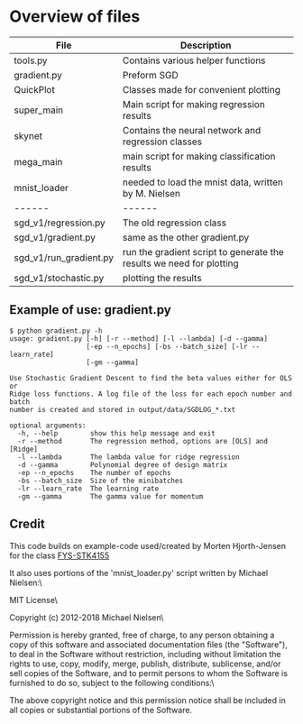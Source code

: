 # Overview of files

| File | Description |
| ------ | ------ |
| tools.py | Contains various helper functions|
| gradient.py | Preform SGD |
| QuickPlot  | Classes made for convenient plotting |
| super_main | Main script for making regression results |
| skynet | Contains the neural network and regression classes |
| mega_main | main script for making classification results |
| mnist_loader | needed to load the mnist data, written by M. Nielsen |
| ------ | ------ |
| sgd_v1/regression.py | The old regression class |
| sgd_v1/gradient.py | same as the other gradient.py |
| sgd_v1/run_gradient.py | run the gradient script to generate the results we need for plotting |
| sgd_v1/stochastic.py | plotting the results |

## Example of use: gradient.py
```
$ python gradient.py -h
usage: gradient.py [-h] [-r --method] [-l --lambda] [-d --gamma]
                   [-ep --n_epochs] [-bs --batch_size] [-lr --learn_rate]
                   [-gm --gamma]

Use Stochastic Gradient Descent to find the beta values either for OLS or
Ridge loss functions. A log file of the loss for each epoch number and batch
number is created and stored in output/data/SGDLOG_*.txt

optional arguments:
  -h, --help        show this help message and exit
  -r --method       The regression method, options are [OLS] and [Ridge]
  -l --lambda       The lambda value for ridge regression
  -d --gamma        Polynomial degree of design matrix
  -ep --n_epochs    The number of epochs
  -bs --batch_size  Size of the minibatches
  -lr --learn_rate  The learning rate
  -gm --gamma       The gamma value for momentum
```

## Credit
This code builds on example-code used/created by Morten Hjorth-Jensen for the class [FYS-STK4155](https://github.com/CompPhysics/MachineLearning/)


It also uses portions of the 'mnist_loader.py' script written by Michael Nielsen:\


MIT License\

Copyright (c) 2012-2018 Michael Nielsen\

Permission is hereby granted, free of charge, to any person obtaining a copy of this software and associated documentation files (the "Software"), to deal in the Software without restriction, including without limitation the rights to use, copy, modify, merge, publish, distribute, sublicense, and/or sell copies of the Software, and to permit persons to whom the Software is furnished to do so, subject to the following conditions:\

The above copyright notice and this permission notice shall be included in all copies or substantial portions of the Software.
